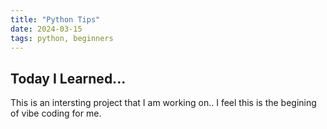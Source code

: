 ```yaml
---
title: "Python Tips"
date: 2024-03-15
tags: python, beginners
---
```

## Today I Learned...
This is an intersting project that I am working on.. 
I feel this is the begining of vibe coding for me.